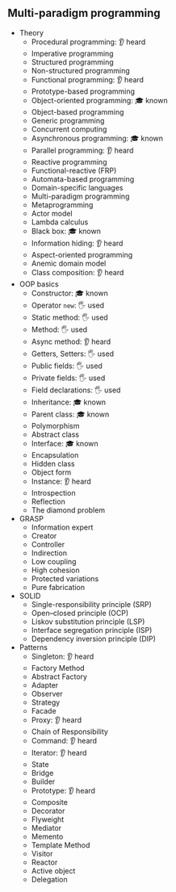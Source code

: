 ## Multi-paradigm programming

- Theory
  - Procedural programming: 👂 heard
  - Imperative programming
  - Structured programming
  - Non-structured programming
  - Functional programming: 👂 heard
  - Prototype-based programming
  - Object-oriented programming: 🎓 known
  - Object-based programming
  - Generic programming
  - Concurrent computing
  - Asynchronous programming: 🎓 known
  - Parallel programming: 👂 heard
  - Reactive programming
  - Functional-reactive (FRP)
  - Automata-based programming
  - Domain-specific languages
  - Multi-paradigm programming
  - Metaprogramming
  - Actor model
  - Lambda calculus
  - Black box: 🎓 known
  - Information hiding: 👂 heard
  - Aspect-oriented programming
  - Anemic domain model
  - Class composition: 👂 heard
- OOP basics
  - Constructor: 🎓 known
  - Operator `new`: 🖐️ used
  - Static method: 🖐️ used
  - Method: 🖐️ used
  - Async method: 👂 heard
  - Getters, Setters: 🖐️ used
  - Public fields: 🖐️ used
  - Private fields: 🖐️ used
  - Field declarations: 🖐️ used
  - Inheritance: 🎓 known
  - Parent class: 🎓 known
  - Polymorphism
  - Abstract class
  - Interface: 🎓 known
  - Encapsulation
  - Hidden class
  - Object form
  - Instance: 👂 heard
  - Introspection
  - Reflection
  - The diamond problem
- GRASP
  - Information expert
  - Creator
  - Controller
  - Indirection
  - Low coupling
  - High cohesion
  - Protected variations
  - Pure fabrication
- SOLID
  - Single-responsibility principle (SRP)
  - Open–closed principle (OCP)
  - Liskov substitution principle (LSP)
  - Interface segregation principle (ISP)
  - Dependency inversion principle (DIP)
- Patterns
  - Singleton: 👂 heard
  - Factory Method
  - Abstract Factory
  - Adapter
  - Observer
  - Strategy
  - Facade
  - Proxy: 👂 heard
  - Chain of Responsibility
  - Command: 👂 heard
  - Iterator: 👂 heard
  - State
  - Bridge
  - Builder
  - Prototype: 👂 heard
  - Composite
  - Decorator
  - Flyweight
  - Mediator
  - Memento
  - Template Method
  - Visitor
  - Reactor
  - Active object
  - Delegation
